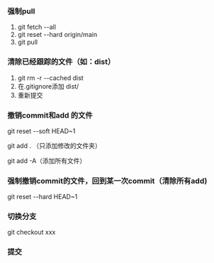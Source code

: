 ### 强制pull

1. git fetch --all
2. git reset --hard origin/main
3. git pull

### 清除已经跟踪的文件（如：dist）

1. git rm -r --cached dist
2. 在.gitignore添加 dist/
3. 重新提交

### 撤销commit和add 的文件

git reset --soft HEAD~1

git add . （只添加修改的文件夹）

git add -A（添加所有文件）

### 强制撤销commit的文件，回到某一次commit（清除所有add)

git reset --hard HEAD~1

### 切换分支

git checkout xxx

### 提交





